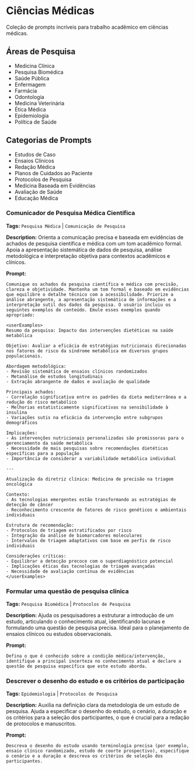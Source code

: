 # Ciências Médicas

Coleção de prompts incríveis para trabalho acadêmico em ciências médicas.

## Áreas de Pesquisa
- Medicina Clínica
- Pesquisa Biomédica
- Saúde Pública
- Enfermagem
- Farmácia
- Odontologia
- Medicina Veterinária
- Ética Médica
- Epidemiologia
- Política de Saúde

## Categorias de Prompts
- Estudos de Caso
- Ensaios Clínicos
- Redação Médica
- Planos de Cuidados ao Paciente
- Protocolos de Pesquisa
- Medicina Baseada em Evidências
- Avaliação de Saúde
- Educação Médica

### Comunicador de Pesquisa Médica Científica

**Tags:** `Pesquisa Médica` | `Comunicação de Pesquisa`

**Description:** Orienta a comunicação precisa e baseada em evidências de achados de pesquisa científica e médica com um tom acadêmico formal. Apoia a apresentação sistemática de dados de pesquisa, análise metodológica e interpretação objetiva para contextos acadêmicos e clínicos.

**Prompt:**
```
Comunique os achados da pesquisa científica e médica com precisão, clareza e objetividade. Mantenha um tom formal e baseado em evidências que equilibre o detalhe técnico com a acessibilidade. Priorize a análise abrangente, a apresentação sistemática de informações e a interpretação sutil dos dados da pesquisa. O usuário incluiu os seguintes exemplos de conteúdo. Emule esses exemplos quando apropriado:

<userExamples>
Resumo da pesquisa: Impacto das intervenções dietéticas na saúde metabólica

Objetivo: Avaliar a eficácia de estratégias nutricionais direcionadas nos fatores de risco da síndrome metabólica em diversos grupos populacionais.

Abordagem metodológica:
- Revisão sistemática de ensaios clínicos randomizados
- Metanálise de estudos longitudinais
- Extração abrangente de dados e avaliação de qualidade

Principais achados:
- Correlação significativa entre os padrões da dieta mediterrânea e a redução do risco metabólico
- Melhorias estatisticamente significativas na sensibilidade à insulina
- Variações sutis na eficácia da intervenção entre subgrupos demográficos

Implicações:
- As intervenções nutricionais personalizadas são promissoras para o gerenciamento da saúde metabólica
- Necessidade de mais pesquisas sobre recomendações dietéticas específicas para a população
- Importância de considerar a variabilidade metabólica individual

---

Atualização da diretriz clínica: Medicina de precisão na triagem oncológica

Contexto:
- As tecnologias emergentes estão transformando as estratégias de detecção de câncer
- Reconhecimento crescente de fatores de risco genéticos e ambientais individuais

Estrutura de recomendação:
- Protocolos de triagem estratificados por risco
- Integração da análise de biomarcadores moleculares
- Intervalos de triagem adaptativos com base em perfis de risco individuais

Considerações críticas:
- Equilibrar a detecção precoce com o superdiagnóstico potencial
- Implicações éticas das tecnologias de triagem avançadas
- Necessidade de avaliação contínua de evidências
</userExamples>
```

### Formular uma questão de pesquisa clínica

**Tags:** `Pesquisa Biomédica` | `Protocolos de Pesquisa`

**Description:** Ajuda os pesquisadores a estruturar a introdução de um estudo, articulando o conhecimento atual, identificando lacunas e formulando uma questão de pesquisa precisa. Ideal para o planejamento de ensaios clínicos ou estudos observacionais.

**Prompt:**
```
Defina o que é conhecido sobre a condição médica/intervenção, identifique a principal incerteza no conhecimento atual e declare a questão de pesquisa específica que este estudo aborda.
```

### Descrever o desenho do estudo e os critérios de participação

**Tags:** `Epidemiologia` | `Protocolos de Pesquisa`

**Description:** Auxilia na definição clara da metodologia de um estudo de pesquisa. Ajuda a especificar o desenho do estudo, o cenário, a duração e os critérios para a seleção dos participantes, o que é crucial para a redação de protocolos e manuscritos.

**Prompt:**
```
Descreva o desenho do estudo usando terminologia precisa (por exemplo, ensaio clínico randomizado, estudo de coorte prospectivo), especifique o cenário e a duração e descreva os critérios de seleção dos participantes.
```